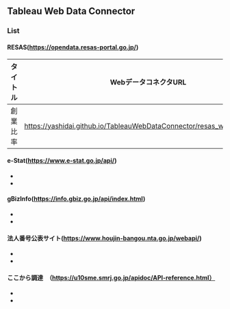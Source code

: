 ## Tableau Web Data Connector

### List

#### RESAS(https://opendata.resas-portal.go.jp/)

| タイトル | WebデータコネクタURL | API仕様 |
| --- | --- | --- |
| 創業比率 | https://yashidai.github.io/TableauWebDataConnector/resas_wdc_foundation/ | [API仕様](https://opendata.resas-portal.go.jp/docs/api/v1/municipality/foundation/perYear.html) |


#### e-Stat(https://www.e-stat.go.jp/api/)
-
-

#### gBizInfo(https://info.gbiz.go.jp/api/index.html)
-
-

#### 法人番号公表サイト(https://www.houjin-bangou.nta.go.jp/webapi/)
-
-

#### ここから調達　（https://u10sme.smrj.go.jp/apidoc/API-reference.html）
-
-


